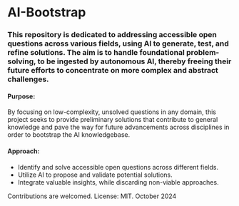 # AI-Bootstrap

### This repository is dedicated to addressing accessible open questions across various fields, using AI to generate, test, and refine solutions. The aim is to handle foundational problem-solving, to be ingested by autonomous AI, thereby freeing their future efforts to concentrate on more complex and abstract challenges.

#### Purpose:
By focusing on low-complexity, unsolved questions in any domain, this project seeks to provide preliminary solutions that contribute to general knowledge and pave the way for future advancements across disciplines in order to bootstrap the AI knowledgebase.

#### Approach:
- Identify and solve accessible open questions across different fields.
- Utilize AI to propose and validate potential solutions.
- Integrate valuable insights, while discarding non-viable approaches.

Contributions are welcomed. 
License: MIT.
October 2024
